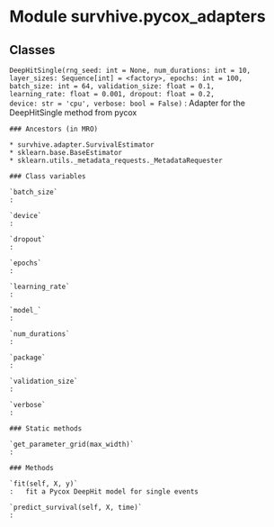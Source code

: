 Module survhive.pycox_adapters
==============================

Classes
-------

`DeepHitSingle(rng_seed: int = None, num_durations: int = 10, layer_sizes: Sequence[int] = <factory>, epochs: int = 100, batch_size: int = 64, validation_size: float = 0.1, learning_rate: float = 0.001, dropout: float = 0.2, device: str = 'cpu', verbose: bool = False)`
:   Adapter for the DeepHitSingle method from pycox

    ### Ancestors (in MRO)

    * survhive.adapter.SurvivalEstimator
    * sklearn.base.BaseEstimator
    * sklearn.utils._metadata_requests._MetadataRequester

    ### Class variables

    `batch_size`
    :

    `device`
    :

    `dropout`
    :

    `epochs`
    :

    `learning_rate`
    :

    `model_`
    :

    `num_durations`
    :

    `package`
    :

    `validation_size`
    :

    `verbose`
    :

    ### Static methods

    `get_parameter_grid(max_width)`
    :

    ### Methods

    `fit(self, X, y)`
    :   fit a Pycox DeepHit model for single events

    `predict_survival(self, X, time)`
    :